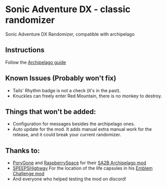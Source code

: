 # Sonic Adventure DX - classic randomizer

Sonic Adventure DX Randomizer, compatible with archipelago

## Instructions

Follow
the [Archipelago guide](https://github.com/ClassicSpeed/Archipelago/blob/sadx_initial_version/worlds/sadx/docs/setup_en.md)

## Known Issues (Probably won't fix)

- Tails' Rhythm badge is not a check (it's in the past).
- Knuckles can freely enter Red Mountain, there is no monkey to destroy.

## Things that won't be added:

- Configuration for messages besides the archipelago ones.
- Auto update for the mod. It adds manual extra manual work for the release, and it could break your current randomizer.

## Thanks to:

- [PoryGone](https://github.com/PoryGone) and [RaspberrySpace](https://github.com/RaspberrySpace) for
  their [SA2B Archipelago mod](https://github.com/PoryGone/SA2B_Archipelago)
- [SPEEPSHighway](https://github.com/SPEEPSHighway) For the location of the life capsules in
  his [Emblem Challenge mod](https://gamebanana.com/mods/322761)
- And everyone who helped testing the mod on discord!
